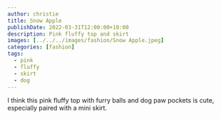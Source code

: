 ```yaml
---
author: christie
title: Snow Apple
publishDate: 2022-03-31T12:00:00+10:00
description: Pink fluffy top and skirt
images: [../../../images/fashion/Snow Apple.jpeg]
categories: [fashion]
tags:
  - pink
  - fluffy
  - skirt
  - dog
---
```


I think this pink fluffy top with furry balls and dog paw pockets is cute,
especially paired with a mini skirt.
